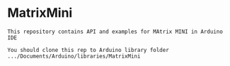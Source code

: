 # MatrixMini
	This repository contains API and examples for MAtrix MINI in Arduino IDE
	
	You should clone this rep to Arduino library folder .../Documents/Arduino/libraries/MatrixMini
	